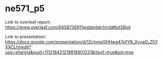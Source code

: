 # ne571_p5

Link to overleaf report:
https://www.overleaf.com/6458736911wsbbnbkrhrcb#bd38bd

Link to presentation:
https://docs.google.com/presentation/d/1ZchmpGHHwa47pfYR_XyvaO_Z5YXXCLhl/edit?usp=sharing&ouid=111218421219816901221&rtpof=true&sd=true
